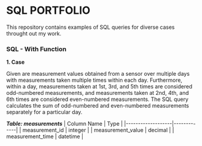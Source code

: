 # SQL PORTFOLIO  


This repository contains examples of SQL queries for diverse cases throught out my work. 


### SQL - With Function

**1. Case**     

Given are measurement values obtained from a sensor over multiple days with measurements taken multiple times within each day. Furthermore, within a day, measurements taken at 1st, 3rd, and 5th times are considered odd-numbered measurements, and measurements taken at 2nd, 4th, and 6th times are considered even-numbered measurements.
The SQL query calculates the sum of odd-numbered and even-numbered measurements separately for a particular day. 

***Table: measurements***
| Column Name       |  Type       |
|-------------------|-------------|
| measurement_id    |  integer    |
| measurement_value	|  decimal    |
| measurement_time	|  datetime   |
